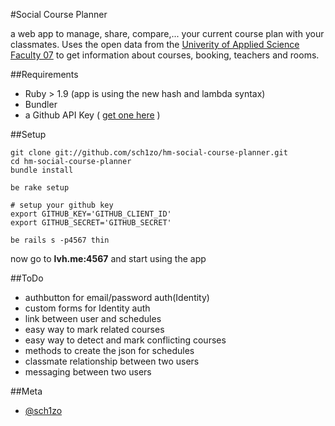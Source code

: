 #Social Course Planner

a web app to manage, share, compare,...  your current course plan with your classmates.
Uses the open data from the [Univerity of Applied Science Faculty 07](http://fi.cs.hm.edu) to get information about courses, booking, teachers and rooms.

##Requirements

- Ruby > 1.9 (app is using the new hash and lambda syntax)
- Bundler
- a Github API Key ( [get one here](https://github.com/account/applications/new) )

##Setup

    git clone git://github.com/sch1zo/hm-social-course-planner.git
    cd hm-social-course-planner
    bundle install

    be rake setup

    # setup your github key
    export GITHUB_KEY='GITHUB_CLIENT_ID'
    export GITHUB_SECRET='GITHUB_SECRET'

    be rails s -p4567 thin

now go to **lvh.me:4567** and start using the app

##ToDo

- authbutton for email/password auth(Identity)
- custom forms for Identity auth
- link between user and schedules
- easy way to mark related courses
- easy way to detect and mark conflicting courses
- methods to create the json for schedules
- classmate relationship between two users
- messaging between two users

##Meta

- [@sch1zo](http://twitter.com/sch1zo)
